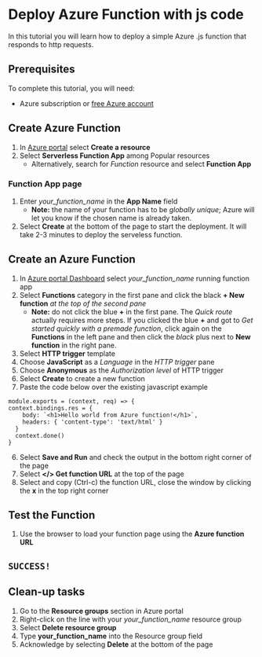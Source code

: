 # Deploy Azure Function with js code

In this tutorial you will learn how to deploy a simple Azure .js function that responds to http requests.

## Prerequisites

To complete this tutorial, you will need:

- Azure subscription or [free Azure account](https://azure.microsoft.com/free/?ref=microsoft.com&amp;utm_source=microsoft.com&amp;utm_medium=docs&amp;utm_campaign=visualstudio )

## Create Azure Function

1. In [Azure portal](https://portal.azure.com) select **Create a resource**
2. Select **Serverless Function App** among Popular resources
    - Alternatively, search for *Function* resource and select **Function App**

### Function App page

1. Enter *your_function_name* in the **App Name** field
    - **Note:** the name of your function has to be *globally unique*; Azure will let you know if the chosen name is already taken.
2. Select **Create** at the bottom of the page to start the deployment. It will take 2-3 minutes to deploy the serveless function.

## Create an Azure Function

1. In [Azure portal Dashboard](https://portal.azure.com) select *your_function_name* running function app
2. Select **Functions** category in the first pane and click the black **+ New function** *at the top of the second pane*
    -   **Note:** do not click the blue **+** in the first pane. The *Quick route* actually requires more steps. If you clicked the blue **+** and got to *Get started quickly with a premade function*, click again on the **Functions** in the left pane and then click the *black* plus next to **New function** in the right pane.
1. Select **HTTP trigger** template
2. Choose **JavaScript** as a *Language* in the *HTTP trigger* pane
3. Choose **Anonymous** as the *Authorization level* of HTTP trigger
4. Select **Create** to create a new function
5. Paste the code below over the existing javascript example

```
module.exports = (context, req) => {
context.bindings.res = {
    body: `<h1>Hello world from Azure function!</h1>`,
    headers: { 'content-type': 'text/html' }
  }
  context.done()
}
```
6. Select **Save and Run** and check the output in the bottom right corner of the page
7. Select **</> Get function URL** at the top of the page
8. Select and copy (Ctrl-c) the function URL, close the window by clicking the **x** in the top right corner

## Test the Function

1. Use the browser to load your function page using the **Azure function URL**

## `SUCCESS!`

## Clean-up tasks

1. Go to the **Resource groups** section in Azure portal 
2. Right-click on the line with your *your_function_name* resource group
3. Select **Delete resource group**
4. Type **your_function_name** into the Resource group field
5. Acknowledge by selecting **Delete** at the bottom of the page